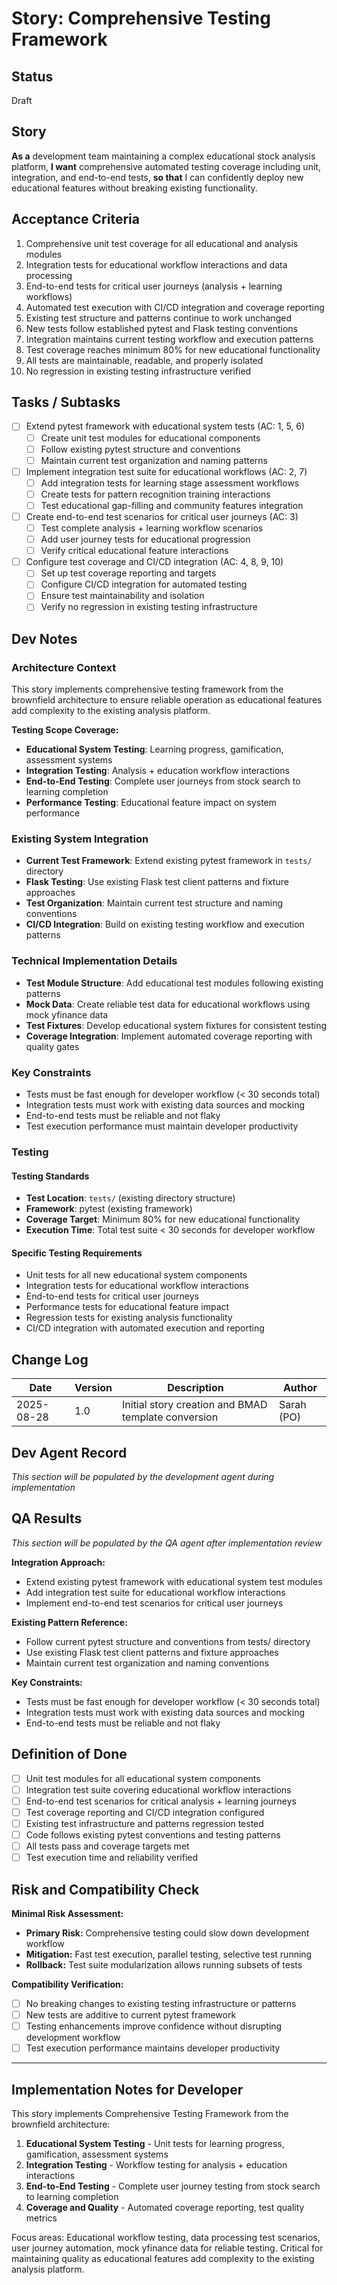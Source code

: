 <!-- Powered by BMAD™ Core -->

# Story: Comprehensive Testing Framework

## Status

Draft

## Story

**As a** development team maintaining a complex educational stock analysis platform,
**I want** comprehensive automated testing coverage including unit, integration, and end-to-end tests,
**so that** I can confidently deploy new educational features without breaking existing functionality.

## Acceptance Criteria

1. Comprehensive unit test coverage for all educational and analysis modules
2. Integration tests for educational workflow interactions and data processing
3. End-to-end tests for critical user journeys (analysis + learning workflows)
4. Automated test execution with CI/CD integration and coverage reporting
5. Existing test structure and patterns continue to work unchanged
6. New tests follow established pytest and Flask testing conventions
7. Integration maintains current testing workflow and execution patterns
8. Test coverage reaches minimum 80% for new educational functionality
9. All tests are maintainable, readable, and properly isolated
10. No regression in existing testing infrastructure verified

## Tasks / Subtasks

- [ ] Extend pytest framework with educational system tests (AC: 1, 5, 6)
  - [ ] Create unit test modules for educational components
  - [ ] Follow existing pytest structure and conventions
  - [ ] Maintain current test organization and naming patterns
- [ ] Implement integration test suite for educational workflows (AC: 2, 7)
  - [ ] Add integration tests for learning stage assessment workflows
  - [ ] Create tests for pattern recognition training interactions
  - [ ] Test educational gap-filling and community features integration
- [ ] Create end-to-end test scenarios for critical user journeys (AC: 3)
  - [ ] Test complete analysis + learning workflow scenarios
  - [ ] Add user journey tests for educational progression
  - [ ] Verify critical educational feature interactions
- [ ] Configure test coverage and CI/CD integration (AC: 4, 8, 9, 10)
  - [ ] Set up test coverage reporting and targets
  - [ ] Configure CI/CD integration for automated testing
  - [ ] Ensure test maintainability and isolation
  - [ ] Verify no regression in existing testing infrastructure

## Dev Notes

### Architecture Context

This story implements comprehensive testing framework from the brownfield architecture to ensure reliable operation as educational features add complexity to the existing analysis platform.

**Testing Scope Coverage:**

- **Educational System Testing**: Learning progress, gamification, assessment systems
- **Integration Testing**: Analysis + education workflow interactions
- **End-to-End Testing**: Complete user journeys from stock search to learning completion
- **Performance Testing**: Educational feature impact on system performance

### Existing System Integration

- **Current Test Framework**: Extend existing pytest framework in `tests/` directory
- **Flask Testing**: Use existing Flask test client patterns and fixture approaches
- **Test Organization**: Maintain current test structure and naming conventions
- **CI/CD Integration**: Build on existing testing workflow and execution patterns

### Technical Implementation Details

- **Test Module Structure**: Add educational test modules following existing patterns
- **Mock Data**: Create reliable test data for educational workflows using mock yfinance data
- **Test Fixtures**: Develop educational system fixtures for consistent testing
- **Coverage Integration**: Implement automated coverage reporting with quality gates

### Key Constraints

- Tests must be fast enough for developer workflow (< 30 seconds total)
- Integration tests must work with existing data sources and mocking
- End-to-end tests must be reliable and not flaky
- Test execution performance must maintain developer productivity

### Testing

#### Testing Standards

- **Test Location**: `tests/` (existing directory structure)
- **Framework**: pytest (existing framework)
- **Coverage Target**: Minimum 80% for new educational functionality
- **Execution Time**: Total test suite < 30 seconds for developer workflow

#### Specific Testing Requirements

- Unit tests for all new educational system components
- Integration tests for educational workflow interactions
- End-to-end tests for critical user journeys
- Performance tests for educational feature impact
- Regression tests for existing analysis functionality
- CI/CD integration with automated execution and reporting

## Change Log

| Date       | Version | Description                                         | Author     |
| ---------- | ------- | --------------------------------------------------- | ---------- |
| 2025-08-28 | 1.0     | Initial story creation and BMAD template conversion | Sarah (PO) |

## Dev Agent Record

_This section will be populated by the development agent during implementation_

## QA Results

_This section will be populated by the QA agent after implementation review_

**Integration Approach:**

- Extend existing pytest framework with educational system test modules
- Add integration test suite for educational workflow interactions
- Implement end-to-end test scenarios for critical user journeys

**Existing Pattern Reference:**

- Follow current pytest structure and conventions from tests/ directory
- Use existing Flask test client patterns and fixture approaches
- Maintain current test organization and naming conventions

**Key Constraints:**

- Tests must be fast enough for developer workflow (< 30 seconds total)
- Integration tests must work with existing data sources and mocking
- End-to-end tests must be reliable and not flaky

## Definition of Done

- [ ] Unit test modules for all educational system components
- [ ] Integration test suite covering educational workflow interactions
- [ ] End-to-end test scenarios for critical analysis + learning journeys
- [ ] Test coverage reporting and CI/CD integration configured
- [ ] Existing test infrastructure and patterns regression tested
- [ ] Code follows existing pytest conventions and testing patterns
- [ ] All tests pass and coverage targets met
- [ ] Test execution time and reliability verified

## Risk and Compatibility Check

**Minimal Risk Assessment:**

- **Primary Risk:** Comprehensive testing could slow down development workflow
- **Mitigation:** Fast test execution, parallel testing, selective test running
- **Rollback:** Test suite modularization allows running subsets of tests

**Compatibility Verification:**

- [ ] No breaking changes to existing testing infrastructure or patterns
- [ ] New tests are additive to current pytest framework
- [ ] Testing enhancements improve confidence without disrupting development workflow
- [ ] Test execution performance maintains developer productivity

---

## Implementation Notes for Developer

This story implements Comprehensive Testing Framework from the brownfield architecture:

1. **Educational System Testing** - Unit tests for learning progress, gamification, assessment systems
2. **Integration Testing** - Workflow testing for analysis + education interactions
3. **End-to-End Testing** - Complete user journey testing from stock search to learning completion
4. **Coverage and Quality** - Automated coverage reporting, test quality metrics

Focus areas: Educational workflow testing, data processing test scenarios, user journey automation, mock yfinance data for reliable testing. Critical for maintaining quality as educational features add complexity to the existing analysis platform.
